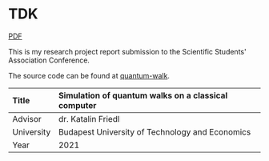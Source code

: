 # TDK

[PDF](thesis.pdf)

This is my research project report submission to the Scientific Students' Association Conference.

The source code can be found at [quantum-walk](https://github.com/nemkin/quantum-walk).

| Title      | Simulation of quantum walks on a classical computer |
| :--------- | :---------------------------------------------------|
| Advisor    | dr. Katalin Friedl                                  |
| University | Budapest University of Technology and Economics     |
| Year       | 2021                                                |

